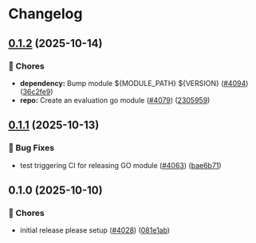 # Changelog

## [0.1.2](https://github.com/thomaspoignant/go-feature-flag/compare/modules/evaluation/v0.1.1...modules/evaluation/v0.1.2) (2025-10-14)


### 🔧 Chores

* **dependency:** Bump module  ${MODULE_PATH} ${VERSION} ([#4094](https://github.com/thomaspoignant/go-feature-flag/issues/4094)) ([36c2fe9](https://github.com/thomaspoignant/go-feature-flag/commit/36c2fe9dc19b22e961b97595b2f033ebd3cc2883))
* **repo:** Create an evaluation go module ([#4079](https://github.com/thomaspoignant/go-feature-flag/issues/4079)) ([2305959](https://github.com/thomaspoignant/go-feature-flag/commit/230595939b35e9472a422e0b265fb450b20d3651))

## [0.1.1](https://github.com/thomaspoignant/go-feature-flag/compare/modules/evaluation/v0.1.0...modules/evaluation/v0.1.1) (2025-10-13)


### 🐛 Bug Fixes

* test triggering CI for releasing GO module ([#4063](https://github.com/thomaspoignant/go-feature-flag/issues/4063)) ([bae6b71](https://github.com/thomaspoignant/go-feature-flag/commit/bae6b719f1d5ce4ec64a1498ee2630255bbdf49c))

## 0.1.0 (2025-10-10)


### 🔧 Chores

* initial release please setup ([#4028](https://github.com/thomaspoignant/go-feature-flag/issues/4028)) ([081e1ab](https://github.com/thomaspoignant/go-feature-flag/commit/081e1aba45f7d32073802ddceb3790766c6ef4ea))
